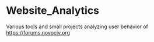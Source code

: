 # Website_Analytics
Various tools and small projects analyzing user behavior of https://forums.novociv.org
